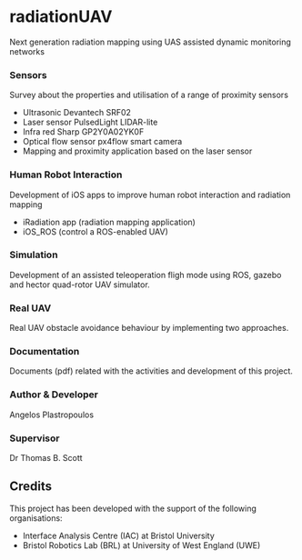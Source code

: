 # radiationUAV

Next generation radiation mapping using UAS assisted dynamic monitoring networks

### Sensors
Survey about the properties and utilisation of a range of proximity sensors

* Ultrasonic Devantech SRF02
* Laser sensor PulsedLight LIDAR-lite
* Infra red Sharp GP2Y0A02YK0F
* Optical flow sensor px4flow smart camera
* Mapping and proximity application based on the laser sensor

### Human Robot Interaction
Development of iOS apps to improve human robot interaction and radiation mapping
* iRadiation app (radiation mapping application)
* iOS_ROS (control a ROS-enabled UAV)

### Simulation
Development of an assisted teleoperation fligh mode using ROS, gazebo and hector quad-rotor UAV simulator.

### Real UAV
Real UAV obstacle avoidance behaviour by implementing two approaches.

### Documentation
Documents (pdf) related with the activities and development of this project.

### Author & Developer
Angelos Plastropoulos

### Supervisor
Dr Thomas B. Scott

## Credits
This project has been developed with the support of the following organisations:
* Interface Analysis Centre (IAC) at Bristol University
* Bristol Robotics Lab (BRL) at University of West England (UWE)

